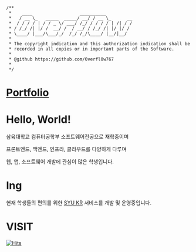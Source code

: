 ```
/**
 *    ____                  __________
 *   / __ \_   _____  _____/ __/ / __ \_      __
 *  / / / / | / / _ \/ ___/ /_/ / / / / | /| / /
 * / /_/ /| |/ /  __/ /  / __/ / /_/ /| |/ |/ /
 * \____/ |___/\___/_/  /_/ /_/\____/ |__/|__/
 *
 * The copyright indication and this authorization indication shall be
 * recorded in all copies or in important parts of the Software.
 * 
 * @github https://github.com/0verfl0w767
 * 
 */
```

<!-- <div align=center>
  <img src="http://cse.syu.kr/api/v1/card?username=i_hate_beans">
</div> -->

# [Portfolio](https://www.syu.kr/introduce)

# Hello, World!

삼육대학교 컴퓨터공학부 소프트웨어전공으로 재학중이며

프론트엔드, 백엔드, 인프라, 클라우드를 다양하게 다루며

웹, 앱, 소프트웨어 개발에 관심이 많은 학생입니다.

# Ing

현재 학생들의 편의를 위한 [SYU KR](https://www.syu.kr) 서비스를 개발 및 운영중입니다.

<!-- # Project

| 연도 | 프로젝트 |
| --- | --- |
| 2022 - 1학기 | [삼육대학교 보안 동아리 화이트 블루](https://github.com/whitebluedev/Whiteblue.kr-2022) |
| 2022 - 2학기 | [소개딩 보안 해커톤 (예선 51팀 중 27등)](https://github.com/whitebluedev/Secure-Hackathon) |
| 2022 - 2학기 | [전국 멋쟁이 사자처럼 해커톤](https://github.com/0verfl0w767/d2g.kro.kr) |
| 2022 - 2학기 | [삼육대학교 2022년 천보축전](https://github.com/whitebluedev/SYU-Festival) |
| 2022 - 2학기 | [NestJS - GraphQL, JWT](https://github.com/0verfl0w767/NestJS-SAMPLE-1) |
| 2022 - 2학기 | [NestJS - OAuth, JWT](https://github.com/0verfl0w767/NestJS-SAMPLE-2) |
| 2022 - 2학기 | [NextJS - Instagram slide](https://github.com/0verfl0w767/syu-out-food) |
| 2023 - 1학기 | [삼육대학교 강의계획서, 수강편람 데이터 수집 및 가공](https://github.com/syu-kr/lecture.syu.kr-suwings) |
| 2023 - 1학기 | [삼육대학교 공통 교양 영역별, 요일별 조회 서비스](https://github.com/syu-kr/lecture.syu.kr) |
| 2023 - 1학기 | [PyQt5 - 삼육대학교 공통 교양 조회](https://github.com/0verfl0w767/syu-class-exe) |
| 2023 - 1학기 | [삼육대학교 강의계획서, 수강편람 데이터 검증 및 엑셀 변환](https://github.com/syu-kr/lecture.syu.kr-everytime) |
| 2023 - 1학기 | 삼육대학교 차세대통합정보시스템 취약점 보고서 작성 |
| 2023 - 1학기 | [삼육대학교 셔틀버스 위치 데이터 수집 및 가공](https://github.com/syu-kr/bus.syu.kr-tools)
| 2023 - 1학기 | [삼육대학교 셔틀버스 실시간 위치 조회 서비스](https://github.com/syu-kr/bus.syu.kr)
| 2023 - 1학기 | [Pyside6 - MySQL, DB CONTROL](https://github.com/0verfl0w767/db-manager-exe)
| 2023 - 1학기 | [ReactNative - APP by @lvia12](https://github.com/0verfl0w767/ReactNative-Test)
| 2023 - 2학기 | [삼육대학교 컴퓨터공학부 에브리타임 강의평가 데이터 수집 및 가공](https://github.com/syu-kr/cse-lecture)
| 2023 - 2학기 | [삼육대학교 컴퓨터공학부 에브리타임 강의평가 조회](https://github.com/syu-kr/lecture.syu.kr)
| 2023 - 2학기 | [NGINX - 공통 교양, 셔틀버스, 강의평가 통합 관리 서비스](https://github.com/syu-kr)
| 2023 - 2학기 | [백준 SOLVED.AC - 프로필 카드](https://github.com/0verfl0w767/solvedac-svg-card)
| 2023 - 2학기 | 삼육대학교 수강신청 장바구니 경쟁률 조회 서비스
| 2023 - 2학기 | 삼육대학교 수강신청 충원률 조회 서비스
| 2023 - 2학기 | 삼육대학교 수강신청 폐강주의 조회 서비스
| 2023 - 2학기 | 삼육대학교 셔틀버스 도착 정보 시간표 서비스
| 2023 - 2학기 | 삼육대학교 모의 수강신청 서비스
| 2023 - 2학기 | SYU KR REDIS - GITCONTENTS / 서비스 API 분리
| 2023 - 2학기 | 객체지향 프로그래밍 II 기말 프로젝트 웹
| 2023 - 2학기 | 객체지향 프로그래밍 II 기말 프로젝트 앱
| 2023 - 2학기 | 객체지향 프로그래밍 II 기말 프로젝트 클라우드 배포
| 2023 - 2학기 | 외주 - 미래투자 커뮤니티 (10000mr.com) 서비스
| 2023 - 2학기 | 오버워치 OVERWATCH - 프로필 카드
| 2023 - 2학기 | 볼러 앱 -->

# VISIT
[![Hits](https://hits.seeyoufarm.com/api/count/incr/badge.svg?url=https%3A%2F%2Fgithub.com%2F0verfl0w767&count_bg=%233D4BC8&title_bg=%23747474&icon=&icon_color=%23E7E7E7&title=hits&edge_flat=false)](https://hits.seeyoufarm.com)
